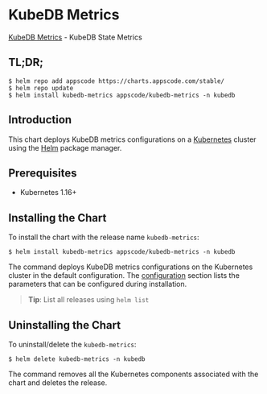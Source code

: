 # KubeDB Metrics

[KubeDB Metrics](https://github.com/kubedb) - KubeDB State Metrics

## TL;DR;

```console
$ helm repo add appscode https://charts.appscode.com/stable/
$ helm repo update
$ helm install kubedb-metrics appscode/kubedb-metrics -n kubedb
```

## Introduction

This chart deploys KubeDB metrics configurations on a [Kubernetes](http://kubernetes.io) cluster using the [Helm](https://helm.sh) package manager.

## Prerequisites

- Kubernetes 1.16+

## Installing the Chart

To install the chart with the release name `kubedb-metrics`:

```console
$ helm install kubedb-metrics appscode/kubedb-metrics -n kubedb
```

The command deploys KubeDB metrics configurations on the Kubernetes cluster in the default configuration. The [configuration](#configuration) section lists the parameters that can be configured during installation.

> **Tip**: List all releases using `helm list`

## Uninstalling the Chart

To uninstall/delete the `kubedb-metrics`:

```console
$ helm delete kubedb-metrics -n kubedb
```

The command removes all the Kubernetes components associated with the chart and deletes the release.



